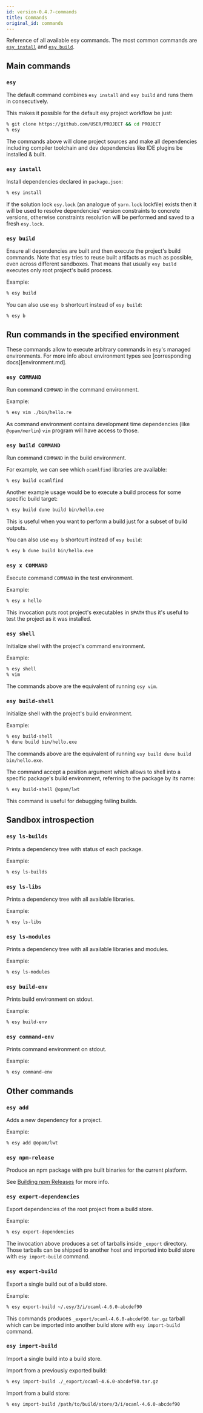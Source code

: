 ```yaml
---
id: version-0.4.7-commands
title: Commands
original_id: commands
---
```


Reference of all available esy commands. The most common commands are [`esy
install`](#esy-install) and [`esy build`](#esy-build).

## Main commands

### `esy`

The default command combines `esy install` and `esy build` and runs them in
consecutively.

This makes it possible for the default esy project workflow be just:

```bash
% git clone https://github.com/USER/PROJECT && cd PROJECT
% esy
```

The commands above will clone project sources and make all dependencies
including compiler toolchain and dev dependencies like IDE plugins be installed
& built.

### `esy install`

Install dependencies declared in `package.json`:

```bash
% esy install
```

If the solution lock `esy.lock` (an analogue of `yarn.lock` lockfile) exists
then it will be used to resolve dependencies' version constraints to concrete
versions, otherwise constraints resolution will be performed and saved to a
fresh `esy.lock`.

### `esy build`

Ensure all dependencies are built and then execute the project's build commands.
Note that esy tries to reuse built artifacts as much as possible, even across
different sandboxes. That means that usually `esy build` executes only root
project's build process.

Example:

```bash
% esy build
```

You can also use `esy b` shortcurt instead of `esy build`:

```bash
% esy b
```

## Run commands in the specified environment

These commands allow to execute arbitrary commands in esy's managed
environments. For more info about environment types see [corresponding
docs][environment.md].

### `esy COMMAND`

Run command `COMMAND` in the command environment.

Example:

```bash
% esy vim ./bin/hello.re
```

As command environment contains development time dependencies (like
`@opam/merlin`) `vim` program will have access to those.

### `esy build COMMAND`

Run command `COMMAND` in the build environment.

For example, we can see which `ocamlfind` libraries are available:

```bash
% esy build ocamlfind
```

Another example usage would be to execute a build process for some specific
build target:

```bash
% esy build dune build bin/hello.exe
```

This is useful when you want to perform a build just for a subset of build
outputs.

You can also use `esy b` shortcurt instead of `esy build`:

```bash
% esy b dune build bin/hello.exe
```

### `esy x COMMAND`

Execute command `COMMAND` in the test environment.

Example:

```bash
% esy x hello
```

This invocation puts root project's executables in `$PATH` thus it's useful to
test the project as it was installed.

### `esy shell`

Initialize shell with the project's command environment.

Example:

```bash
% esy shell
% vim
```

The commands above are the equivalent of running `esy vim`.

### `esy build-shell`

Initialize shell with the project's build environment.

Example:

```bash
% esy build-shell
% dune build bin/hello.exe
```

The commands above are the equivalent of running `esy build dune build
bin/hello.exe`.

The command accept a position argument which allows to shell into a specific
package's build environment, referring to the package by its name:

```bash
% esy build-shell @opam/lwt
```

This command is useful for debugging failing builds.

## Sandbox introspection

### `esy ls-builds`

Prints a dependency tree with status of each package.

Example:

```bash
% esy ls-builds
```

### `esy ls-libs`

Prints a dependency tree with all available libraries.

Example:

```bash
% esy ls-libs
```

### `esy ls-modules`

Prints a dependency tree with all available libraries and modules.

Example:

```bash
% esy ls-modules
```

### `esy build-env`

Prints build environment on stdout.

Example:

```bash
% esy build-env
```

### `esy command-env`

Prints command environment on stdout.

Example:

```bash
% esy command-env
```

## Other commands

### `esy add`

Adds a new dependency for a project.

Example:

```bash
% esy add @opam/lwt
```

### `esy npm-release`

Produce an npm package with pre built binaries for the current platform.

See [Building npm Releases](npm-release.md) for more info.

### `esy export-dependencies`

Export dependencies of the root project from a build store.

Example:

```bash
% esy export-dependencies
```

The invocation above produces a set of tarballs inside `_export` directory.
Those tarballs can be shipped to another host and imported into build store with
`esy import-build` command.

### `esy export-build`

Export a single build out of a build store.

Example:

```bash
% esy export-build ~/.esy/3/i/ocaml-4.6.0-abcdef90
```

This commands produces `_export/ocaml-4.6.0-abcdef90.tar.gz` tarball which can
be imported into another build store with `esy import-build` command.

### `esy import-build`

Import a single build into a build store.

Import from a previously exported build:

```bash
% esy import-build ./_export/ocaml-4.6.0-abcdef90.tar.gz
```

Import from a build store:

```bash
% esy import-build /path/to/build/store/3/i/ocaml-4.6.0-abcdef90
```
